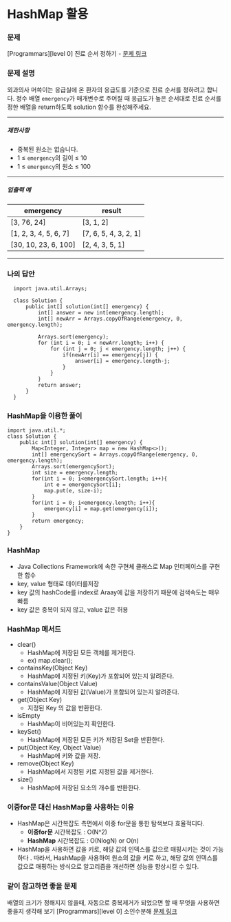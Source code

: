 # HashMap 활용

### 문제
[Programmars][level 0] 진료 순서 정하기 - [문제 링크](https://school.programmers.co.kr/learn/courses/30/lessons/120835) 

### 문제 설명

<p>외과의사 머쓱이는 응급실에 온 환자의 응급도를 기준으로 진료 순서를 정하려고 합니다. 정수 배열 <code>emergency</code>가 매개변수로 주어질 때 응급도가 높은 순서대로 진료 순서를 정한 배열을 return하도록 solution 함수를 완성해주세요.</p>

<hr>

<h5>제한사항</h5>

<ul>
<li>중복된 원소는 없습니다.</li>
<li>1 ≤ <code>emergency</code>의 길이 ≤ 10</li>
<li>1 ≤ <code>emergency</code>의 원소 ≤ 100</li>
</ul>

<hr>

<h5>입출력 예</h5>
<table class="table">
        <thead><tr>
<th>emergency</th>
<th>result</th>
</tr>
</thead>
        <tbody><tr>
<td>[3, 76, 24]</td>
<td>[3, 1, 2]</td>
</tr>
<tr>
<td>[1, 2, 3, 4, 5, 6, 7]</td>
<td>[7, 6, 5, 4, 3, 2, 1]</td>
</tr>
<tr>
<td>[30, 10, 23, 6, 100]</td>
<td>[2, 4, 3, 5, 1]</td>
</tr>
</tbody>
      </table>
<hr>

### 나의 답안

```
  import java.util.Arrays;

  class Solution {
      public int[] solution(int[] emergency) {
          int[] answer = new int[emergency.length];
          int[] newArr = Arrays.copyOfRange(emergency, 0, emergency.length);

          Arrays.sort(emergency);
          for (int i = 0; i < newArr.length; i++) {
              for (int j = 0; j < emergency.length; j++) {
                  if(newArr[i] == emergency[j]) {
                      answer[i] = emergency.length-j;
                  }
              }
          }
          return answer;
      }
  }
```

### HashMap을 이용한 풀이
```
import java.util.*;
class Solution {
    public int[] solution(int[] emergency) {
        Map<Integer, Integer> map = new HashMap<>();
        int[] emergencySort = Arrays.copyOfRange(emergency, 0, emergency.length);
        Arrays.sort(emergencySort);
        int size = emergency.length;
        for(int i = 0; i<emergencySort.length; i++){
            int e = emergencySort[i];
            map.put(e, size-i);
        }
        for(int i = 0; i<emergency.length; i++){
            emergency[i] = map.get(emergency[i]);
        }
        return emergency;
    }
}
```

### HashMap
* Java Collections Framework에 속한 구현체 클래스로 Map 인터페이스를 구현한 함수
* key, value 형태로 데이터를저장
* key 값의 hashCode를 index로 Araay에 값을 저장하기 때문에 검색속도는 매우 빠름
* key 값은 중복이 되지 않고, value 값은 허용

### HashMap 메서드
* clear() 
  * HashMap에 저장된 모든 객체를 제거한다. 
  * ex) map.clear();
* containsKey(Object Key)
  * HashMap에 지정된 키(Key)가 포함되어 있는지 알려준다. 
* containsValue(Object Value)
  * HashMap에 지정된 값(Value)가 포함되어 있는지 알려준다. 
* get(Object Key)
  * 지정된 Key 의 값을 반환한다. 
* isEmpty
  * HashMap이 비어있는지 확인한다.
* keySet()
  * HashMap에 저장된 모든 키가 저장된 Set을 반환한다.
* put(Object Key, Object Value)
  * HashMap에 키와 값을 저장.
* remove(Object Key)
  * HashMap에서 지정된 키로 지정된 값을 제거한다.
* size()
  * HashMap에 저장된 요소의 개수를 반환한다. 

### 이중for문 대신 HashMap을 사용하는 이유
* HashMap은 시간복잡도 측면에서 이중 for문을 통한 탐색보다 효율적디다.
	* **이중for문** 시간복잡도 : O(N^2)
    * **HashMap** 시간복잡도 : O(NlogN) or O(n)
* HashMap을 사용하면 값을 키로, 해당 값의 인덱스를 값으로 매핑시키는 것이 가능하다 . 따라서, HashMap을 사용하여 원소의 값을 키로 하고, 해당 값의 인덱스를 값으로 매핑하는 방식으로 알고리즘을 개선하면 성능을 향상시킬 수 있다. 
  

### 같이 참고하면 좋을 문제
배열의 크기가 정해지지 않을때, 자동으로 중복제거가 되었으면 할 때 무엇을 사용하면 좋을지 생각해 보기
[Programmars][level 0] 소인수분해 [문제 링크](https://school.programmers.co.kr/learn/courses/30/lessons/120852) 
